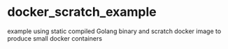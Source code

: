 # docker_scratch_example
example using static compiled Golang binary and scratch docker image to produce small docker containers
